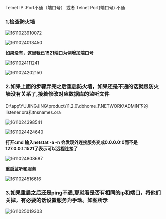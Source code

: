 Telnet IP :Port不通（端口号） 或者 Telnet Port(端口号) 不通

### 1.检查防火墙

![1611023910072](F:\图片存档\1611023910072.png)

![1611024013450](F:\图片存档\1611024013450.png)

**如果没有，这里我已1521端口为例增加端口号**

![1611024111241](F:\图片存档\1611024111241.png)

![1611024202150](F:\图片存档\1611024202150.png)

### 2.如果上面的步骤弄完之后重启防火墙，如果还是不通的话就跟防火墙没有关系了,接着修改对应数据库的监听文件

D:\app\YUJINGJING\product\11.2.0\dbhome_1\NETWORK\ADMIN下的listener.ora和tnsnames.ora

![1611024398541](F:\图片存档\1611024398541.png)

![1611024424640](F:\图片存档\1611024424640.png)

**打开cmd 输入netstat -a -n 会发现外连接服务变成0.0.0.0:0而不是127.0.0.1:1521了表示可以远程连接了**

![1611024808687](F:\图片存档\1611024808687.png)

**重启监听和服务**

![1611024516616](F:\图片存档\1611024516616.png)

### 3.如果重启之后还是ping不通,那就看是否有相同的ip和端口，将他们关掉，有必要的话设置服务为手动。如图所示

![1611025019303](F:\图片存档\1611025019303.png)